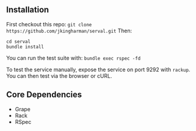 ## Installation  ##

First checkout this repo: ```git clone https://github.com/jkingharman/serval.git``` Then:

```
cd serval
bundle install
```

You can run the test suite with: ```bundle exec rspec -fd```

To test the service manually, expose the service on port 9292 with ```rackup```.
You can then test via the browser or cURL.

## Core Dependencies ##

* Grape
* Rack
* RSpec
